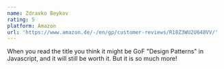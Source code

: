 ```yaml
---
name: Zdravko Beykov
rating: 5
platform: Amazon
url: 'https://www.amazon.de/-/en/gp/customer-reviews/R18Z3WU2U648VV/'
---
```


When you read the title you think it might be GoF "Design Patterns" in Javascript, and it will still be worth it. But it is so much more!
